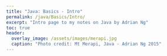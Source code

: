 ```yaml
---
title: "Java: Basics - Intro"
permalink: /java/Basics/Intro/
excerpt: "Intro page to my notes on Java by Adrian Ng"
toc: true
header:
  overlay_image: /assets/images/merapi.jpg
  caption: "Photo credit: Mt Merapi, Java - Adrian Ng 2015"
---
```




